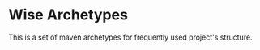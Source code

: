 Wise Archetypes
===============

This is a set of maven archetypes for frequently used project's structure.
